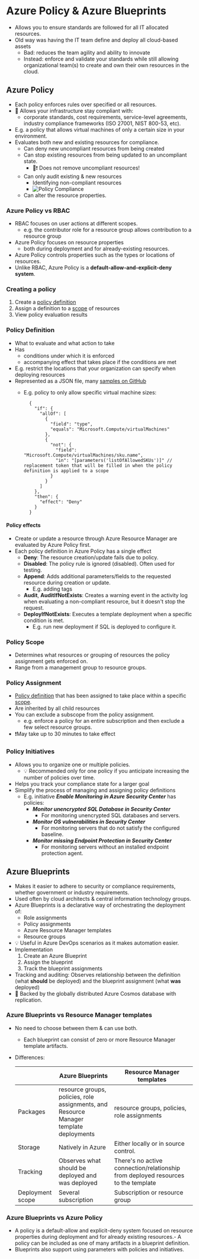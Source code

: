 # Azure Policy & Azure Blueprints

- Allows you to ensure standards are followed for all IT allocated resources.
- Old way was having the IT team define and deploy all cloud-based assets
  - Bad: reduces the team agility and ability to innovate
  - Instead: enforce and validate your standards while still allowing organizational team(s) to create and own their own resources in the cloud.

## Azure Policy

- Each policy enforces rules over specified or all resources.
- 📝 Allows your infrastructure stay compliant with:
  - corporate standards, cost requirements, service-level agreements, industry compliance frameworks \(ISO 27001, NIST 800-53, etc\).
- E.g. a policy that allows virtual machines of only a certain size in your environment.
- Evaluates both new and existing resources for compliance.
  - Can deny new uncompliant resources from being created
  - Can stop existing resources from being updated to an uncompliant state.
    - 📝❗ Does not remove uncompliant resources!
  - Can only audit existing & new resources
    - Identifying non-compliant resources
    - ![Policy Compliance](./img/policy-compliance.png)
  - Can alter the resource properties.

### Azure Policy vs RBAC

- RBAC focuses on user actions at different scopes.
  - e.g. the contributor role for a resource group allows contribution to a resource group
- Azure Policy focuses on resource properties
  - both during deployment and for already-existing resources.
- Azure Policy controls properties such as the types or locations of resources.
- Unlike RBAC, Azure Policy is a **default-allow-and-explicit-deny system**.

### Creating a policy

1. Create a [policy definition](#policy-definition)
2. Assign a definition to a [scope](#policy-scope) of resources
3. View policy evaluation results

### Policy Definition

- What to evaluate and what action to take
- Has
  - conditions under which it is enforced
  - accompanying effect that takes place if the conditions are met
- E.g. restrict the locations that your organization can specify when deploying resources
- Represented as a JSON file, many [samples on GitHub](https://github.com/Azure/azure-policy)
  - E.g. policy to only allow specific virtual machine sizes:

    ```jsonc
      {
        "if": {
          "allOf": [
            {
              "field": "type",
              "equals": "Microsoft.Compute/virtualMachines"
            },
            {
              "not": {
                "field": "Microsoft.Compute/virtualMachines/sku.name",
                "in": "[parameters('listOfAllowedSKUs')]" // replacement token that will be filled in when the policy definition is applied to a scope
              }
            }
          ]
        },
        "then": {
          "effect": "Deny"
        }
      }
    ```

#### Policy effects

- Create or update a resource through Azure Resource Manager are evaluated by Azure Policy first.
- Each policy definition in Azure Policy has a single effect
  - **Deny**: The resource creation/update fails due to policy.
  - **Disabled**: The policy rule is ignored (disabled). Often used for testing.
  - **Append**: Adds additional parameters/fields to the requested resource during creation or update.
    - E.g. adding tags
  - **Audit**, **AuditIfNotExists**: Creates a warning event in the activity log when evaluating a non-compliant resource, but it doesn't stop the request.
  - **DeployIfNotExists**: Executes a template deployment when a specific condition is met.
    - E.g. run new deployment if SQL is deployed to configure it.

### Policy Scope

- Determines what resources or grouping of resources the policy assignment gets enforced on.
- Range from a management group to resource groups.

### Policy Assignment

- [Policy definition](#policy-definition) that has been assigned to take place within a specific [scope](#policy-scope).
- Are inherited by all child resources
- You can exclude a subscope from the policy assignment.
  - e.g. enforce a policy for an entire subscription and then exclude a few select resource groups.
- ❗May take up to 30 minutes to take effect

### Policy Initiatives

- Allows you to organize one or multiple policies.
  - 💡 Recommended only for one policy if you anticipate increasing the number of policies over time.
- Helps you track your compliance state for a larger goal
- Simplify the process of managing and assigning policy definitions
  - E.g. initiative ***Enable Monitoring in Azure Security Center*** has policies:
    - ***Monitor unencrypted SQL Database in Security Center***
      - For monitoring unencrypted SQL databases and servers.
    - ***Monitor OS vulnerabilities in Security Center***
      - For monitoring servers that do not satisfy the configured baseline.
    - ***Monitor missing Endpoint Protection in Security Center***
      - For monitoring servers without an installed endpoint protection agent.

## Azure Blueprints

- Makes it easier to adhere to security or compliance requirements, whether government or industry requirements.
- Used often by cloud architects & central information technology groups.
- Azure Blueprints is a declarative way of orchestrating the deployment of:
  - Role assignments
  - Policy assignments
  - Azure Resource Manager templates
  - Resource groups
- 💡 Useful in Azure DevOps scenarios as it makes automation easier.
- Implementation
  1. Create an Azure Blueprint
  2. Assign the blueprint
  3. Track the blueprint assignments
- Tracking and auditing: Observes relationship between the definition (what **should** be deployed) and the blueprint assignment (what **was** deployed)
- 🤗 Backed by the globally distributed Azure Cosmos database with replication.

### Azure Blueprints vs Resource Manager templates

- No need to choose between them & can use both.
  - Each blueprint can consist of zero or more Resource Manager template artifacts.
- Differences:

  | | Azure Blueprints | Resource Manager templates |
  |-|------------------|----------------------------|
  | Packages | resource groups, policies, role assignments, and Resource Manager template deployments | resource groups, policies, role assignments |
  | Storage | Natively in Azure | Either locally or in source control. |
  | Tracking | Observes what should be deployed and was deployed | There's no active connection/relationship from deployed resources to the template |
  | Deployment scope | Several subscription | Subscription or resource group |

### Azure Blueprints vs Azure Policy

- A policy is a default-allow and explicit-deny system focused on resource properties during deployment and for already existing resources.- A policy can be included as one of many artifacts in a blueprint definition.
- Blueprints also support using parameters with policies and initiatives.
